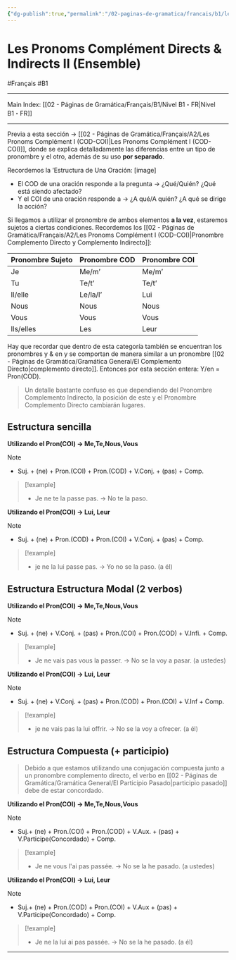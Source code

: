 ```yaml
---
{"dg-publish":true,"permalink":"/02-paginas-de-gramatica/francais/b1/les-pronoms-complement-directs-and-indirects-ii-ensemble/"}
---
```


# Les Pronoms Complément Directs & Indirects II (Ensemble)
#Français #B1
___
Main Index: [[02 - Páginas de Gramática/Français/B1/Nivel B1・FR\|Nivel B1・FR]]
___
Previa a esta sección → [[02 - Páginas de Gramática/Français/A2/Les Pronoms Complément I (COD-COI)\|Les Pronoms Complément I (COD-COI)]], donde se explica detalladamente las diferencias entre un tipo de pronombre y el otro, además de su uso **por separado**.

Recordemos la ‘Estructura de Una Oración:
[image]

- El COD de una oración responde a la pregunta → ¿Qué/Quién? ¿Qué está siendo afectado?
- Y el COI de una oración responde a → ¿A qué/A quién? ¿A qué se dirige la acción?

Si llegamos a utilizar el pronombre de ambos elementos **a la vez**, estaremos sujetos a ciertas condiciones.
Recordemos los [[02 - Páginas de Gramática/Français/A2/Les Pronoms Complément I (COD-COI)\|Pronombre Complemento Directo y Complemento Indirecto]]:

| Pronombre Sujeto | Pronombre COD | Pronombre COI |
| ---------------- | ------------- | ------------- |
| Je               | Me/m’         | Me/m’         |
| Tu               | Te/t’         | Te/t’         |
| Il/elle          | Le/la/l’      | Lui           |
| Nous             | Nous          | Nous          |
| Vous             | Vous          | Vous          |
| Ils/elles        | Les           | Leur          |
Hay que recordar que dentro de esta categoría también se encuentran los pronombres y & en y se comportan de manera similar a un pronombre [[02 - Páginas de Gramática/Gramática General/El Complemento Directo\|complemento directo]]. Entonces por esta sección entera: Y/en = Pron(COD).

> Un detalle bastante confuso es que dependiendo del Pronombre Complemento Indirecto, la posición de este y el Pronombre Complemento Directo cambiarán lugares.

## Estructura sencilla

**Utilizando el Pron(COI) → Me,Te,Nous,Vous**

> [!NOTE] 
> - Suj. + (ne) + Pron.(COI) + Pron.(COD) + V.Conj. + (pas) + Comp.

> [!example] 
> - Je ne te la passe pas. → No te la paso.

**Utilizando el Pron(COI) → Lui, Leur**

> [!NOTE]
> 
> - Suj. + (ne) + Pron.(COD) + Pron.(COI) + V.Conj. + (pas) + Comp.

> [!example]
> 
> - je ne la lui passe pas. → Yo no se la paso. (a él)

## Estructura Estructura Modal (2 verbos)

**Utilizando el Pron(COI) → Me,Te,Nous,Vous**

> [!NOTE]
> 
> - Suj. + (ne) + V.Conj. + (pas) + Pron.(COI) + Pron.(COD) + V.Infi. + Comp.

> [!example]
> 
> - Je ne vais pas vous la passer. → No se la voy a pasar. (a ustedes)

**Utilizando el Pron(COI) → Lui, Leur**

> [!NOTE]
> 
> - Suj. + (ne) + V.Conj. + (pas) + Pron.(COD) + Pron.(COI) + V.Inf + Comp.

> [!example]
> 
> - je ne vais pas la lui offrir. → No se la voy a ofrecer. (a él)
## Estructura Compuesta (+ participio)
> Debido a que estamos utilizando una conjugación compuesta junto a un pronombre complemento directo, el verbo en [[02 - Páginas de Gramática/Gramática General/El Participio Pasado\|participio pasado]] debe de estar concordado.

**Utilizando el Pron(COI) → Me,Te,Nous,Vous**

> [!NOTE]
> 
> - Suj.+ (ne) + Pron.(COI) + Pron.(COD) + V.Aux. + (pas) + V.Participe(Concordado) + Comp.

> [!example]
> 
> - Je ne vous l'ai pas passée. → No se la he pasado. (a ustedes)

**Utilizando el Pron(COI) → Lui, Leur**

> [!NOTE]
> 
> - Suj.+ (ne) + Pron.(COD) + Pron.(COI) + V.Aux + (pas) + V.Participe(Concordado) + Comp.

> [!example]
> 
> - Je ne la lui ai pas passée. → No se la he pasado. (a él)


___